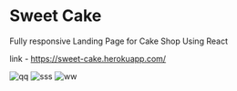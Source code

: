 # Sweet Cake

Fully responsive Landing Page for Cake Shop Using React

link - https://sweet-cake.herokuapp.com/

![qq](https://user-images.githubusercontent.com/55059232/116848327-fb8df600-ac09-11eb-83e5-aadf75f2e55a.png)
![sss](https://user-images.githubusercontent.com/55059232/116848381-24ae8680-ac0a-11eb-9877-47da66dbd421.png)
![ww](https://user-images.githubusercontent.com/55059232/116848485-5de6f680-ac0a-11eb-8979-c93b38025afa.png)
